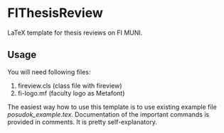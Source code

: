 FIThesisReview
==============

LaTeX template for thesis reviews on FI MUNI.

## Usage
You will need following files:

1. fireview.cls (class file with fireview)
2. fi-logo.mf (faculty logo as Metafont)

The easiest way how to use this template is to use existing example file *posudok_example.tex*. Documentation of the important commands is provided in comments.  It is pretty self-explanatory. 
